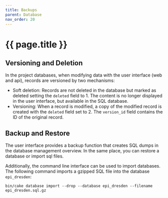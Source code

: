 ```yaml
---
title: Backups
parent: Database
nav_order: 20
---
```


# {{ page.title }}

## Versioning and Deletion

In the project databases, when modifying data with the user interface (web and api),
records are versioned by two mechanisms:

- Soft deletion: Records are not deleted in the database but marked as deleted setting
  the `deleted` field to 1. The content is no longer displayed in the user interface,
  but available in the SQL database.
- Versioning: When a record is modified, a copy of the modified record is created with
  the `deleted` field set to 2. The `version_id` field contains the ID of the original record.

## Backup and Restore

The user interface provides a backup function that creates SQL dumps in the database management overview.
In the same place, you can restore a database or import sql files.

Additionally, the command line interface can be used to import databases.
The following command imports a gzipped SQL file into the database `epi_dresden`:

```
bin/cake database import --drop --database epi_dresden --filename epi_dresden.sql.gz
```

